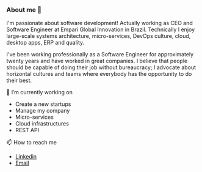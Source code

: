 ### About me 💬


I'm passionate about software development!
Actually working as CEO and Software Engineer at Empari Global Innovation in Brazil.
Technically I enjoy large-scale systems architecture, micro-services, DevOps culture, cloud, desktop apps, ERP and quality. 

I've been working professionally as a Software Engineer for approximately twenty years and have worked in great companies. I believe that people should be capable of doing their job without bureaucracy; I advocate about horizontal cultures and teams where everybody has the opportunity to do their best.

🔭 I’m currently working on
* Create a new startups
* Manage my company
* Micro-services
* Cloud infrastructures
* REST API

📫 How to reach me
* [Linkedin](https://www.linkedin.com/in/adriano-santos-99a89a36/)
* [Email](mailto:adriano.santos@empari.com.br)

<!--
**adrianodrix/adrianodrix** is a ✨ _special_ ✨ repository because its `README.md` (this file) appears on your GitHub profile.

Here are some ideas to get you started:

- 🔭 I’m currently working on ...
- 🌱 I’m currently learning ...
- 👯 I’m looking to collaborate on ...
- 🤔 I’m looking for help with ...
- 💬 Ask me about ...
- 📫 How to reach me: ...
- 😄 Pronouns: ...
- ⚡ Fun fact: ...
-->
